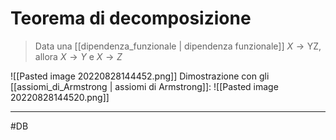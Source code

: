 # Teorema di decomposizione
> Data una [[dipendenza_funzionale | dipendenza funzionale]] $X \rightarrow \text{YZ}$, allora $X \rightarrow Y$ e $X \rightarrow Z$

![[Pasted image 20220828144452.png]]
Dimostrazione con gli [[assiomi_di_Armstrong | assiomi di Armstrong]]:
![[Pasted image 20220828144520.png]]

---
#DB